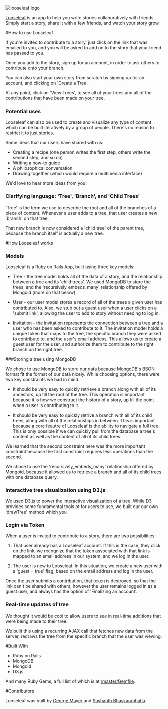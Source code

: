 ![looseleaf logo](http://i1282.photobucket.com/albums/a535/bhaskaraspb/looseleaf_zpsbcea3d9b.png "looseleaf logo")

[Looseleaf](http://looseleaf.me) is an app to help you write stories collaboratively with friends. Simply start a story, share it with a few friends, and watch your story grow.

#How to use Looseleaf

If you're invited to contribute to a story, just click on the link that was emailed to you, and you will be asked to add on to the story that your friend has passed to you.

Once you add to the story, sign up for an account, in order to ask others to contribute onto your branch.

You can also start your own story from scratch by signing up for an account, and clicking on 'Create a Tree'. 

At any point, click on 'View Trees', to see all of your trees and all of the contributions that have been made on your tree.

### Potential uses

Looseleaf can also be used to create and visualize any type of content which can be built iteratively by a group of people. There's no reason to restrict it to just stories.

Some ideas that our users have shared with us:
- Creating a recipe (one person writes the first step, others write the second step, and so on)
- Writing a how-to guide
- A philosophical conversation 
- Drawing together (which would require a multimedia interface)

We'd love to hear more ideas from you!

### Clarifying language: 'Tree', 'Branch', and 'Child Trees'

'Tree' is the term we use to describe the root and all of the branches of a piece of content. Whenever a user adds to a tree, that user creates a new 'branch' on that tree. 

That new branch is now considered a 'child tree' of the parent tree, because the branch itself is actually a new tree.

#How Looseleaf works

### Models

Looseleaf is a Ruby on Rails App, built using three key models:

- Tree - the tree model holds all of the data of a story, and the relationship between a tree and its 'child trees'. We used MongoDB to store the trees, and the 'recursively_embeds_many' relationship offered by Mongoid (more on that below).

- User - our user model stores a record of all of the trees a given user has contributed to. Also, we stub out a guest user when a user clicks on a 'submit link', allowing the user to add to story without needing to log in.

- Invitation - the invitation represents the connection between a tree and a user who has been asked to contribute to it. The invitation model holds a unique token that maps to the tree, the specific branch they were asked to contribute to, and the user's email address. This allows us to create a guest user for the user, and authorize them to contribute to the right branch on the right tree.

###Storing a tree using MongoDB

We chose to use MongoDB to store our data because MongoDB's BSON format fit the format of our data nicely. While choosing options, there were two key constraints we had in mind:

- It should be very easy to quickly retrieve a branch along with all of its ancestors, up till the root of the tree. This operation is important because it is how we construct the history of a story, up till the point when a user is contributing to it.

- It should be very easy to quickly retrive a branch with all of its child trees, along with all of the relationships in between. This is important because a core feautre of Looseleaf is the ability to navigate a full tree. This is only possible if we can quickly pull from the database a tree's content as well as the content of all of its child trees.

We learned that the second constraint here was the more important constraint because the first constraint requires less operations than the second.

We chose to use the 'recursively_embeds_many' relationship offered by Mongoid, because it allowed us to retrieve a branch and all of its child trees with one database query.

### Interactive tree visualization using D3.js

We used D3.js to power the interactive visualization of a tree. While D3 provides some fundamental tools ot  for users to use, we built our our own 'drawTree' method which you 

### Login via Token 

When a user is invited to contribute to a story, there are two possibilities:
1) That user already has a Looseleaf account. If this is the case, they click on the link, we recognize that the token associated with that link is mapped to an email address in our system, and we log in the user.

2) The user is new to Looseleaf. In this situation, we create a new user with a 'guest = true' flag, based on the email address and log in the user.

Once the user submits a contribution, that token is destroyed, so that the link can't be shared with others, however the user remains logged in as a guest user, and always has the option of 'Finalizing an account'.

### Real-time updates of tree

We thought it would be cool to allow users to see in real-time additions that were being made to their tree. 

We built this using a recurring AJAX call that fetches new data from the server, redraws the tree from the specific branch that the user was viewing. 

#Built With

- Ruby on Rails
- MongoDB
- Mongoid
- D3.js

And many Ruby Gems, a full list of which is at [/master/Gemfile](https://github.com/gm-sb/looseleaf/blob/master/Gemfile).

#Contributors

Looseleaf was built by [George Mayer](https://github.com/georgemayer) and [Sushanth Bhaskarabhatla](https://github.com/bhaskaraspb).